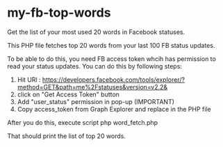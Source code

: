 # my-fb-top-words
Get the list of your most used 20 words in Facebook statuses.

This PHP file fetches top 20 words from your last 100 FB status updates.

To be able to do this, you need FB access token whcih has permission to read your status updates. You can do this by following steps:

1. Hit URl : https://developers.facebook.com/tools/explorer/?method=GET&path=me%2Fstatuses&version=v2.2&
2. click on "Get Access Token" button
3. Add "user_status" permission in pop-up (IMPORTANT)
4. Copy access_token from Graph Explorer and replace in the PHP file


After you do this, execute script
php word_fetch.php

That should print the list of top 20 words.
